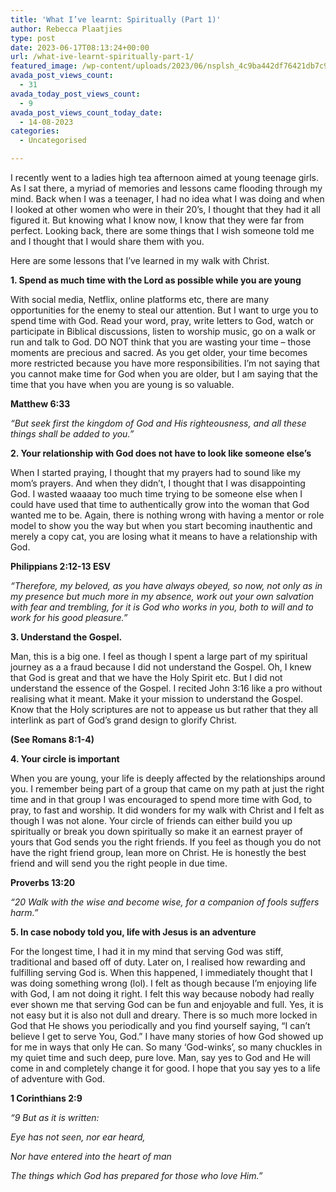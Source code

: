 ```yaml
---
title: 'What I’ve learnt: Spiritually (Part 1)'
author: Rebecca Plaatjies
type: post
date: 2023-06-17T08:13:24+00:00
url: /what-ive-learnt-spiritually-part-1/
featured_image: /wp-content/uploads/2023/06/nsplsh_4c9ba442df76421db7c9aed20e9d97a9mv2-scaled-1.jpg
avada_post_views_count:
  - 31
avada_today_post_views_count:
  - 9
avada_post_views_count_today_date:
  - 14-08-2023
categories:
  - Uncategorised

---
```

I recently went to a ladies high tea afternoon aimed at young teenage girls. As I sat there, a myriad of memories and lessons came flooding through my mind. Back when I was a teenager, I had no idea what I was doing and when I looked at other women who were in their 20&#8217;s, I thought that they had it all figured it. But knowing what I know now, I know that they were far from perfect. Looking back, there are some things that I wish someone told me and I thought that I would share them with you.<figure></figure> 

Here are some lessons that I&#8217;ve learned in my walk with Christ.

**1. Spend as much time with the Lord as possible while you are young**

With social media, Netflix, online platforms etc, there are many opportunities for the enemy to steal our attention. But I want to urge you to spend time with God. Read your word, pray, write letters to God, watch or participate in Biblical discussions, listen to worship music, go on a walk or run and talk to God. DO NOT think that you are wasting your time &#8211; those moments are precious and sacred. As you get older, your time becomes more restricted because you have more responsibilities. I&#8217;m not saying that you cannot make time for God when you are older, but I am saying that the time that you have when you are young is so valuable.

**Matthew 6:33**

_&#8220;But seek first the kingdom of God and His righteousness, and all these things shall be added to you.&#8221;_

**2. Your relationship with God does not have to look like someone else&#8217;s**

When I started praying, I thought that my prayers had to sound like my mom&#8217;s prayers. And when they didn&#8217;t, I thought that I was disappointing God. I wasted waaaay too much time trying to be someone else when I could have used that time to authentically grow into the woman that God wanted me to be. Again, there is nothing wrong with having a mentor or role model to show you the way but when you start becoming inauthentic and merely a copy cat, you are losing what it means to have a relationship with God.

**Philippians 2:12-13 ESV**

_&#8220;Therefore, my beloved, as you have always obeyed, so now, not only as in my presence but much more in my absence, work out your own salvation with fear and trembling, for it is God who works in you, both to will and to work for his good pleasure.&#8221;_

**3. Understand the Gospel.** 

Man, this is a big one. I feel as though I spent a large part of my spiritual journey as a a fraud because I did not understand the Gospel. Oh, I knew that God is great and that we have the Holy Spirit etc. But I did not understand the essence of the Gospel. I recited John 3:16 like a pro without realising what it meant. Make it your mission to understand the Gospel. Know that the Holy scriptures are not to appease us but rather that they all interlink as part of God&#8217;s grand design to glorify Christ.

**(See Romans 8:1-4)**

**4. Your circle is important**

When you are young, your life is deeply affected by the relationships around you. I remember being part of a group that came on my path at just the right time and in that group I was encouraged to spend more time with God, to pray, to fast and worship. It did wonders for my walk with Christ and I felt as though I was not alone. Your circle of friends can either build you up spiritually or break you down spiritually so make it an earnest prayer of yours that God sends you the right friends. If you feel as though you do not have the right friend group, lean more on Christ. He is honestly the best friend and will send you the right people in due time.

**Proverbs 13:20**

_&#8220;20 Walk with the wise and become wise, for a companion of fools suffers harm.&#8221;_

**5. In case nobody told you, life with Jesus is an adventure**

For the longest time, I had it in my mind that serving God was stiff, traditional and based off of duty. Later on, I realised how rewarding and fulfilling serving God is. When this happened, I immediately thought that I was doing something wrong (lol). I felt as though because I&#8217;m enjoying life with God, I am not doing it right. I felt this way because nobody had really ever shown me that serving God can be fun and enjoyable and full. Yes, it is not easy but it is also not dull and dreary. There is so much more locked in God that He shows you periodically and you find yourself saying, &#8220;I can&#8217;t believe I get to serve You, God.&#8221; I have many stories of how God showed up for me in ways that only He can. So many &#8216;God-winks&#8217;, so many chuckles in my quiet time and such deep, pure love. Man, say yes to God and He will come in and completely change it for good. I hope that you say yes to a life of adventure with God.

**1 Corinthians 2:9**

_&#8220;9 But as it is written:_

_Eye has not seen, nor ear heard,_

_Nor have entered into the heart of man_

_The things which God has prepared for those who love Him.”_